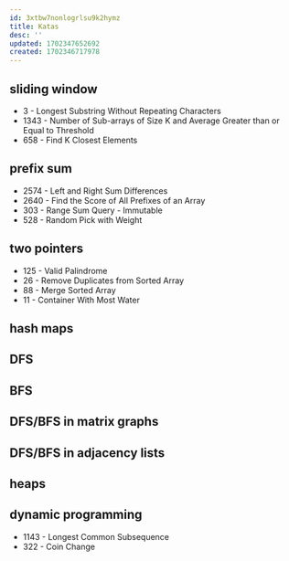 ```yaml
---
id: 3xtbw7nonlogrlsu9k2hymz
title: Katas
desc: ''
updated: 1702347652692
created: 1702346717978
---
```


## sliding window
- 3 - Longest Substring Without Repeating Characters
- 1343 - Number of Sub-arrays of Size K and Average Greater than or Equal to Threshold
- 658 - Find K Closest Elements

## prefix sum
- 2574 - Left and Right Sum Differences
- 2640 - Find the Score of All Prefixes of an Array
- 303 - Range Sum Query - Immutable
- 528 - Random Pick with Weight

## two pointers
- 125 - Valid Palindrome
- 26 - Remove Duplicates from Sorted Array
- 88 - Merge Sorted Array
- 11 - Container With Most Water

## hash maps

## DFS

## BFS

## DFS/BFS in matrix graphs

## DFS/BFS in adjacency lists

## heaps

## dynamic programming
- 1143 - Longest Common Subsequence
- 322 - Coin Change